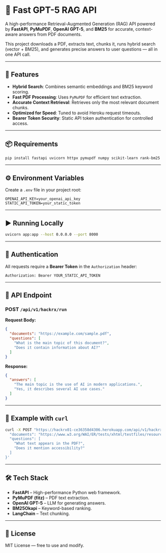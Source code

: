 # 📄 Fast GPT-5 RAG API

A high-performance Retrieval-Augmented Generation (RAG) API powered by **FastAPI**, **PyMuPDF**, **OpenAI GPT-5**, and **BM25** for accurate, context-aware answers from PDF documents.  

This project downloads a PDF, extracts text, chunks it, runs hybrid search (vector + BM25), and generates precise answers to user questions — all in one API call.

---

## 🚀 Features
- **Hybrid Search**: Combines semantic embeddings and BM25 keyword scoring.
- **Fast PDF Processing**: Uses `PyMuPDF` for efficient text extraction.
- **Accurate Context Retrieval**: Retrieves only the most relevant document chunks.
- **Optimized for Speed**: Tuned to avoid Heroku request timeouts.
- **Bearer Token Security**: Static API token authentication for controlled access.

---

## 📦 Requirements
```bash
pip install fastapi uvicorn httpx pymupdf numpy scikit-learn rank-bm25 langchain-text-splitters python-dotenv openai pydantic
```

---

## ⚙️ Environment Variables
Create a `.env` file in your project root:

```env
OPENAI_API_KEY=your_openai_api_key
STATIC_API_TOKEN=your_static_token
```

---

## ▶️ Running Locally
```bash
uvicorn app:app --host 0.0.0.0 --port 8000
```

---

## 🔑 Authentication
All requests require a **Bearer Token** in the `Authorization` header:
```
Authorization: Bearer YOUR_STATIC_API_TOKEN
```

---

## 📡 API Endpoint

### **POST** `/api/v1/hackrx/run`

**Request Body:**
```json
{
  "documents": "https://example.com/sample.pdf",
  "questions": [
    "What is the main topic of this document?",
    "Does it contain information about AI?"
  ]
}
```

**Response:**
```json
{
  "answers": [
    "The main topic is the use of AI in modern applications.",
    "Yes, it describes several AI use cases."
  ]
}
```

---

## 🧪 Example with `curl`
```bash
curl -X POST "https://hackrx01-ce36358d4306.herokuapp.com/api/v1/hackrx/run" -H "Content-Type: application/json" -H "Authorization: Bearer a727d9d8a26f71359d7f45ba30f104d07d4174c8b5818e962ad7c0e1f6fffd48" -d '{
  "documents": "https://www.w3.org/WAI/ER/tests/xhtml/testfiles/resources/pdf/dummy.pdf",
  "questions": [
    "What text appears in the PDF?",
    "Does it mention accessibility?"
  ]
}'
```

---

## 🛠 Tech Stack
- **FastAPI** – High-performance Python web framework.
- **PyMuPDF (fitz)** – PDF text extraction.
- **OpenAI GPT-5** – LLM for generating answers.
- **BM25Okapi** – Keyword-based ranking.
- **LangChain** – Text chunking.

---

## 📜 License
MIT License — free to use and modify.
